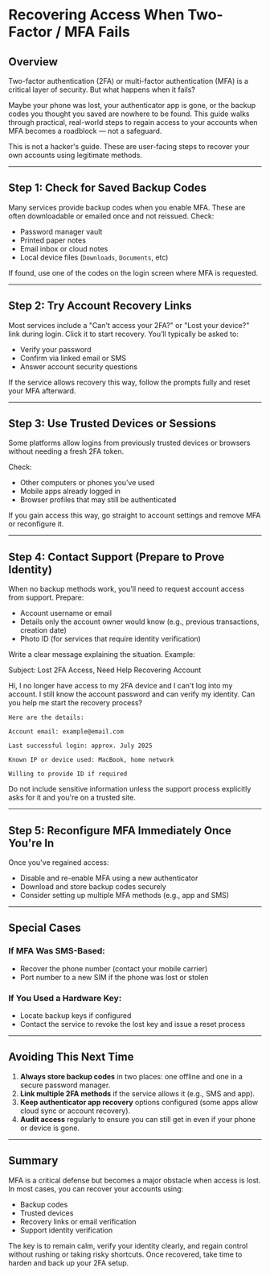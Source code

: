 # Recovering Access When Two-Factor / MFA Fails

## Overview

Two-factor authentication (2FA) or multi-factor authentication (MFA) is a critical layer of security. But what happens when it fails?

Maybe your phone was lost, your authenticator app is gone, or the backup codes you thought you saved are nowhere to be found. This guide walks through practical, real-world steps to regain access to your accounts when MFA becomes a roadblock — not a safeguard.

This is not a hacker's guide. These are user-facing steps to recover your own accounts using legitimate methods.

---

## Step 1: Check for Saved Backup Codes

Many services provide backup codes when you enable MFA. These are often downloadable or emailed once and not reissued. Check:

- Password manager vault
- Printed paper notes
- Email inbox or cloud notes
- Local device files (`Downloads`, `Documents`, etc)

If found, use one of the codes on the login screen where MFA is requested.

---

## Step 2: Try Account Recovery Links

Most services include a "Can't access your 2FA?" or "Lost your device?" link during login. Click it to start recovery. You’ll typically be asked to:

- Verify your password
- Confirm via linked email or SMS
- Answer account security questions

If the service allows recovery this way, follow the prompts fully and reset your MFA afterward.

---

## Step 3: Use Trusted Devices or Sessions

Some platforms allow logins from previously trusted devices or browsers without needing a fresh 2FA token.

Check:

- Other computers or phones you’ve used
- Mobile apps already logged in
- Browser profiles that may still be authenticated

If you gain access this way, go straight to account settings and remove MFA or reconfigure it.

---

## Step 4: Contact Support (Prepare to Prove Identity)

When no backup methods work, you'll need to request account access from support. Prepare:

- Account username or email
- Details only the account owner would know (e.g., previous transactions, creation date)
- Photo ID (for services that require identity verification)

Write a clear message explaining the situation. Example:

Subject: Lost 2FA Access, Need Help Recovering Account

Hi, I no longer have access to my 2FA device and I can't log into my account. I still know the account password and can verify my identity. Can you help me start the recovery process?

```
Here are the details:

Account email: example@email.com

Last successful login: approx. July 2025

Known IP or device used: MacBook, home network

Willing to provide ID if required

```

Do not include sensitive information unless the support process explicitly asks for it and you're on a trusted site.

---

## Step 5: Reconfigure MFA Immediately Once You're In

Once you've regained access:

- Disable and re-enable MFA using a new authenticator
- Download and store backup codes securely
- Consider setting up multiple MFA methods (e.g., app and SMS)

---

## Special Cases

### If MFA Was SMS-Based:
- Recover the phone number (contact your mobile carrier)
- Port number to a new SIM if the phone was lost or stolen

### If You Used a Hardware Key:
- Locate backup keys if configured
- Contact the service to revoke the lost key and issue a reset process

---

## Avoiding This Next Time

1. **Always store backup codes** in two places: one offline and one in a secure password manager.
2. **Link multiple 2FA methods** if the service allows it (e.g., SMS and app).
3. **Keep authenticator app recovery** options configured (some apps allow cloud sync or account recovery).
4. **Audit access** regularly to ensure you can still get in even if your phone or device is gone.

---

## Summary

MFA is a critical defense but becomes a major obstacle when access is lost. In most cases, you can recover your accounts using:

- Backup codes
- Trusted devices
- Recovery links or email verification
- Support identity verification

The key is to remain calm, verify your identity clearly, and regain control without rushing or taking risky shortcuts. Once recovered, take time to harden and back up your 2FA setup.







